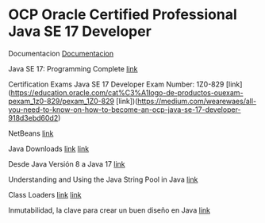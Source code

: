 # OCP Oracle Certified Professional Java SE 17 Developer

Documentacion
[Documentacion](https://docs.oracle.com/en/java/javase/17/index.html)

Java SE 17: Programming Complete
[link](https://mylearn.oracle.com/ou/course/java-se-17-programming-complete/106874)

Certification Exams Java SE 17 Developer
Exam Number: 1Z0-829
[link](https://education.oracle.com/cat%C3%A1logo-de-productos-ouexam-pexam_1z0-829/pexam_1Z0-829
[link])(https://medium.com/wearewaes/all-you-need-to-know-on-how-to-become-an-ocp-java-se-17-developer-918d3ebd60d2)

NetBeans
[link](https://netbeans.apache.org/front/main/download/archive/)

Java Downloads
[link](https://www.oracle.com/java/technologies/downloads/#java17)
[link](https://www.oracle.com/java/technologies/javase/jdk17-archive-downloads.html)

Desde Java Versión 8 a Java 17
[link](https://cjavaperu.com/2021/09/informacion-practica/)

Understanding and Using the Java String Pool in Java
[link](https://muratakkan.medium.com/understanding-and-using-the-java-string-pool-in-java-d60d3176716)

Class Loaders
[link](https://www.arquitecturajava.com/el-concepto-de-classloader)
[link](https://medium.com/@fullstacktips/what-are-class-loaders-and-different-types-of-class-loaders-in-java-e12f05821bc2)

Inmutabilidad, la clave para crear un buen diseño en Java
[link](https://www.bbvanexttechnologies.com/blogs/inmutabilidad-la-clave-para-crear-un-buen-diseno-en-java/)
